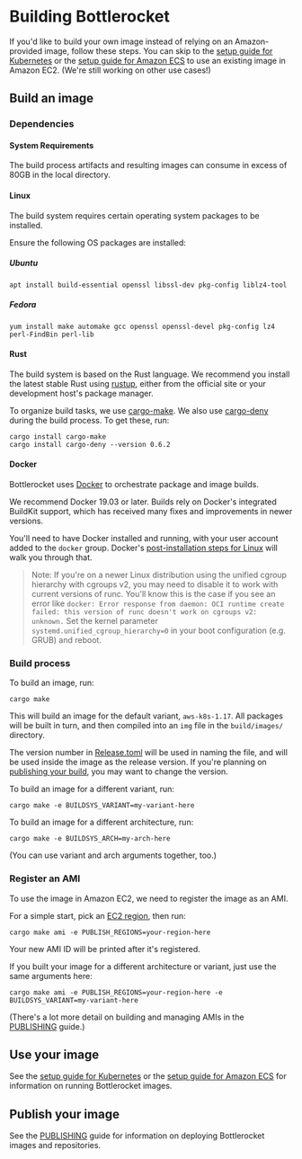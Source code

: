 # Building Bottlerocket

If you'd like to build your own image instead of relying on an Amazon-provided image, follow these steps.
You can skip to the [setup guide for Kubernetes](QUICKSTART-EKS.md) or the [setup guide for Amazon ECS](QUICKSTART-ECS.md) to use an existing image in Amazon EC2.
(We're still working on other use cases!)

## Build an image

### Dependencies

#### System Requirements

The build process artifacts and resulting images can consume in excess of 80GB in the local directory.

#### Linux

The build system requires certain operating system packages to be installed.

Ensure the following OS packages are installed:

##### Ubuntu

```
apt install build-essential openssl libssl-dev pkg-config liblz4-tool
```

##### Fedora

```
yum install make automake gcc openssl openssl-devel pkg-config lz4 perl-FindBin perl-lib
```


#### Rust

The build system is based on the Rust language.
We recommend you install the latest stable Rust using [rustup](https://rustup.rs/), either from the official site or your development host's package manager.

To organize build tasks, we use [cargo-make](https://sagiegurari.github.io/cargo-make/).
We also use [cargo-deny](https://github.com/EmbarkStudios/cargo-deny) during the build process.
To get these, run:

```
cargo install cargo-make
cargo install cargo-deny --version 0.6.2
```

#### Docker

Bottlerocket uses [Docker](https://docs.docker.com/install/#supported-platforms) to orchestrate package and image builds.

We recommend Docker 19.03 or later.
Builds rely on Docker's integrated BuildKit support, which has received many fixes and improvements in newer versions.

You'll need to have Docker installed and running, with your user account added to the `docker` group.
Docker's [post-installation steps for Linux](https://docs.docker.com/install/linux/linux-postinstall/) will walk you through that.

> Note: If you're on a newer Linux distribution using the unified cgroup hierarchy with cgroups v2, you may need to disable it to work with current versions of runc.
> You'll know this is the case if you see an error like `docker: Error response from daemon: OCI runtime create failed: this version of runc doesn't work on cgroups v2: unknown.`
> Set the kernel parameter `systemd.unified_cgroup_hierarchy=0` in your boot configuration (e.g. GRUB) and reboot.

### Build process

To build an image, run:

```
cargo make
```

This will build an image for the default variant, `aws-k8s-1.17`.
All packages will be built in turn, and then compiled into an `img` file in the `build/images/` directory.

The version number in [Release.toml](Release.toml) will be used in naming the file, and will be used inside the image as the release version.
If you're planning on [publishing your build](PUBLISHING.md), you may want to change the version.

To build an image for a different variant, run:

```
cargo make -e BUILDSYS_VARIANT=my-variant-here
```

To build an image for a different architecture, run:

```
cargo make -e BUILDSYS_ARCH=my-arch-here
```

(You can use variant and arch arguments together, too.)

### Register an AMI

To use the image in Amazon EC2, we need to register the image as an AMI.

For a simple start, pick an [EC2 region](https://docs.aws.amazon.com/AWSEC2/latest/UserGuide/using-regions-availability-zones.html#concepts-available-regions), then run:

```
cargo make ami -e PUBLISH_REGIONS=your-region-here
```

Your new AMI ID will be printed after it's registered.

If you built your image for a different architecture or variant, just use the same arguments here:

```
cargo make ami -e PUBLISH_REGIONS=your-region-here -e BUILDSYS_VARIANT=my-variant-here
```

(There's a lot more detail on building and managing AMIs in the [PUBLISHING](PUBLISHING.md) guide.)

## Use your image

See the [setup guide for Kubernetes](QUICKSTART-EKS.md) or the [setup guide for Amazon ECS](QUICKSTART-ECS.md) for information on running Bottlerocket images.

## Publish your image

See the [PUBLISHING](PUBLISHING.md) guide for information on deploying Bottlerocket images and repositories.
